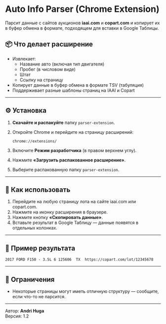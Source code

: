 # Auto Info Parser (Chrome Extension)

Парсит данные с сайтов аукционов **iaai.com** и **copart.com** и копирует их в буфер обмена в формате, подходящем для вставки в Google Таблицы.

## 📦 Что делает расширение

- Извлекает:
  - Название авто (включая тип двигателя)
  - Пробег (в числовом виде)
  - Штат
  - Ссылку на страницу
- Копирует данные в буфер обмена в формате TSV (табуляция)
- Поддерживает разные шаблоны страниц на IAAI и Copart

---

## ⚙️ Установка

1. **Скачайте и распакуйте** папку `parser-extension`.
2. Откройте Chrome и перейдите на страницу расширений:

   ```
   chrome://extensions/
   ```

3. Включите **Режим разработчика** (в правом верхнем углу).
4. Нажмите **«Загрузить распакованное расширение»**.
5. Выберите распакованную папку `parser-extension`.

---

## 🧪 Как использовать

1. Перейдите на любую страницу лота на сайте iaai.com или copart.com.
2. Нажмите на иконку расширения в браузере.
3. Нажмите кнопку **«Скопировать данные»**.
4. Вставьте результат в Google Таблицу — данные появятся в отдельных колонках.

---

## 📄 Пример результата

```
2017 FORD F150 - 3.5L 6	125606	TX	https://copart.com/lot/12345678
```

---

## 🚫 Ограничения

- Некоторые страницы могут иметь отличную структуру — сообщите, если что-то не парсится.

---

Автор: **Andri Huga**  
Версия: 1.2
